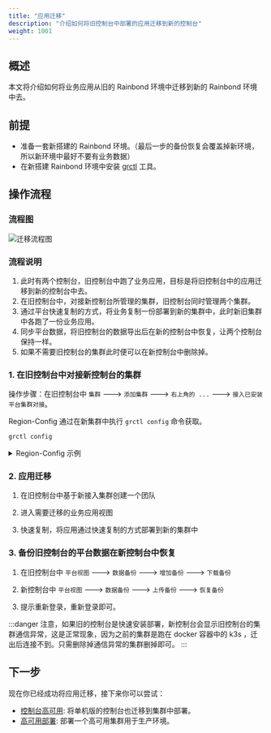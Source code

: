 ```yaml
---
title: "应用迁移"
description: "介绍如何将旧控制台中部署的应用迁移到新的控制台"
weight: 1001
---
```


## 概述

本文将介绍如何将业务应用从旧的 Rainbond 环境中迁移到新的 Rainbond 环境中去。

## 前提

- 准备一套新搭建的 Rainbond 环境。（最后一步的备份恢复会覆盖掉新环境，所以新环境中最好不要有业务数据）
- 在新搭建 Rainbond 环境中安装 [grctl](/docs/ops-guide/tools/grctl) 工具。

## 操作流程

### 流程图

<img src="https://static.goodrain.com/docs/remove.jpg" title="迁移流程图"/>

### 流程说明

1. 此时有两个控制台，旧控制台中跑了业务应用，目标是将旧控制台中的应用迁移到新的控制台中去。
2. 在旧控制台中，对接新控制台所管理的集群，旧控制台同时管理两个集群。
3. 通过平台快速复制的方式，将业务复制一份部署到新的集群中，此时新旧集群中各跑了一份业务应用。
4. 同步平台数据，将旧控制台的数据导出后在新的控制台中恢复，让两个控制台保持一样。
5. 如果不需要旧控制台的集群此时便可以在新控制台中删除掉。

### 1. 在旧控制台中对接新控制台的集群

操作步骤：在旧控制台中 `集群` ---> `添加集群` ---> `右上角的 ...` ---> `接入已安装平台集群对接`。  

Region-Config 通过在新集群中执行 `grctl config` 命令获取。

```bash
grctl config
```

<details>
  <summary> Region-Config 示例 </summary>
  <div>

```
apiAddress: https://xxx:8443
ca.pem: |
  -----BEGIN CERTIFICATE-----
  MIIFuTCCA6GgAwIBAgICB+MwDQYJKoZIhvcNAQELBQAwbTELMAkGA1UEBhMCQ04x
  EDAOBgNVBAgTB0JlaWppbmcxEDAOBgNVBAcTB0JlaWppbmcxEDAOBgNVBAkTB0Jl
  aWppbmcxDzANBgNVBBETBjAwMDAwMDEXMBUGA1UEChMOR29vZHJhaW4sIElOQy4w
  IBcNMjMwNjA4MDYzODU0WhgPMjEyMjA2MDgwNjM4NTRaMG0xCzAJBgNVBAYTAkNO
  MRAwDgYDVQQIEwdCZWlqaW5nMRAwDgYDVQQHEwdCZWlqaW5nMRAwDgYDVQQJEwdC
  ZWlqaW5nMQ8wDQYDVQQREwYwMDAwMDAxFzAVBgNVBAoTDkdvb2RyYWluLCBJTkMu
  MIICIjANBgkqhkiG9w0BAQEFAAOCAg8AMIICCgKCAgEAy9gZohHTqnEgoRHISADh
  qm7F76azcvDzx/yFxOzz8bLf8LQZvKPmdl5lZMKeLTYB9MksUoiy8OtAlcbWA4tl
  1nrwx1kHzZxoyKGYrroxS+J+6UyJOUO+z4L5hzb7B0p5EqTSodeeNQSsJj22tbb9
  PXglA5U5zhrpRAPcmbDH3wCCxofZ5YE5jcBmzsBLSDvpk2Q/v5C7CUbtOfXqK6bQ
  nX1X+Kar8GDuR400aL+Kl3h3KSuzSoY7zb3VpQ1UCw/2CWouhmdD/c8Br0W5oZmk
  uKyeptd3vmE/AXpDDJ1418Oq3SmKD7lRhSMiJICvoWnmJIbQLQduYOezRxZL5IOK
  IQjt8Ywp3i+JypimpELAMgJJQOo6/j7NBAdv6nlBfZG/eeZWLBYr4HqwY4V+0exB
  jbbjmVfzy+ffQI3E+DdvSeaElmCY4YqpHHu8+MoHxlfXIDziBWe+yDJg86iYodI+
  3lLck+5sNyaIdFTxWcc3VxB23PGqxuXI1oSe/X+HyDSdrBMCqQgvwoIKYtFKwNsB
  cFFFgLmVDeixjihNdC6/KHDUU7q/q42gJlMcuGe3LlYfYARCtzS1dzf87MqGyq3n
  NM1YhFZefoo5FOK6etQKo51yoOVUQmtQfv3w97X45mN8oVgg3yNorlMT2e3OKuOe
  W09YGrWdkTzPCPZc9mEqVYnrHOSgOU0YmONsbRtaf8bF4vVu77Hqpya9kg4u1FuZ
  O5Kzl4/uuYzCj9Xz3Bt/7hk7PW3h7fjxwxYIEVp7z1f0+jEn0m+HEX6gxdpfId8M
  MFDWGyDtcVFuCvT4VEoXHi613cPr0Bmuy4U/JxlPzx8pXg4nI9ijdyMlNVNr40if
  aDFfvlq49DWMpV8Roep8q0+6bfAfXUPTTiad22wUre7hKbbDj0EZSJMTUnhD5t9g
  0il1sCRt7cGd3Zg7zzXHwhGbRI/H2kQLFnwouIA=
  -----END CERTIFICATE-----
client.key.pem: |
  -----BEGIN RSA PRIVATE KEY-----
  MIIJKQIBAAKCAgEAwv+dOct3Xjnk3rDs1EPBL2FNhU+IuDn4kud3Pwb+yLVQUgRA
  QfYo6Y+TgrKiMkMVE/h5es3sz7qoEkmA/l9VSG32oZYBQZzdhYX3Xq3FWQajYGe2
  eCDjYk9rHFA9DooVgfqtvhPdLjZPGEQtQd7d/USedAOgmoup3YSvx7VhFHEQk5+F
  kSioPiyy3rgiTrta86Qey/3AU5hEKoYQ5xqdEKsO/IWYAts2NQWjhTb11CN20qrn
  vv7IYccK+bX72hdfbQsI8IZP2e+AQKUHfNrF3MrieFtPzOAk1mInU/V40fmxi3Rr
  HjQ5ic8HuvAxnRAncVQEPFjyYPGecZjHU2L8YUL/sShn3RAFArjYVbZpa8t954DX
  8OUSXOiztcl6dyv+ZEuBpagF8TqcrHkmh1/O9A7HJq3qOYtdYIP5UqHnS/HHKULj
  HMQv/jHpYyO22UMCggEBAOVjwD2ZEI4q5rBi5ThS53unsmnf+k8Eg8yiBAxGdbmW
  w3rGsEvQ5LwAi8cxh32LwgAcfIzwqVKXuDjGS2v/Tbjy9egHclHFNU9zifIhrb5L
  p1aCVxIKVSknUIXqTcikDb++3Sw6kYP7/ZhvtV6tl80uCssIBOPUQgOR0VQpZlQm
  7HgaTZP5VCuCa1zZWS4AJLivIEy3+z8PfIM0nXWw7MF4v3Bhja6te7mOBvyQd/GY
  QAmqYmygyIfdE7YqZzY2h+h/ebNZUNEUuoPtq8cliSA+I6L8uqphlqgfOITOE2lH
  ls13KiCPB8XxPUYFpkkW9wVRhbmwYMK6UdojXtyj10TjoTtzYLaREFcRRrBmpP/X
  zYBac19OJH3iP7lM9Uyc/c5Gh+DxwfKDZQKCAQArmqQ2Fq9b20HapmtxefoSv1S6
  pZtVOMqX81IXU3WZ8HWKrAB7pqGZzqXiRg16IKw8wsHaByxq2VDMHsMSnbUjQIHi
  qkymfAPatZJQbmJaCWWWwrFKXs3NVs8j2Kuf+u6VttYJkmOFNxpOmh554UdWiarJ
  /lPsaexoBZFlvhA+by4eNrBK25N1o9bkMpGRdHSFKRoOWo+0eLu5DKKzRpdxR2k/
  QNFzTwoNNaVBgLl06oDsqm2Q+5eylRLEaPOkixG4+9UuVmZvpUj1kuxi3WCMszFA
  ju3nBDPNodvgxsEIUWGVSPYwVxiM0QUDblaOOMJ8aQAI1EnMeHm3jRRGtfe0
  -----END RSA PRIVATE KEY-----
client.pem: |
  -----BEGIN CERTIFICATE-----
  MIIFtzCCA5+gAwIBAgICB+MwDQYJKoZIhvcNAQELBQAwbTELMAkGA1UEBhMCQ04x
  EDAOBgNVBAgTB0JlaWppbmcxEDAOBgNVBAcTB0JlaWppbmcxEDAOBgNVBAkTB0Jl
  aWppbmcxDzANBgNVBBETBjAwMDAwMDEXMBUGA1UEChMOR29vZHJhaW4sIElOQy4w
  IBcNMjMwNjA4MDYzODU4WhgPMjEyMjA2MDgwNjM4NThaMG0xCzAJBgNVBAYTAkNO
  MRAwDgYDVQQIEwdCZWlqaW5nMRAwDgYDVQQHEwdCZWlqaW5nMRAwDgYDVQQJEwdC
  ZWlqaW5nMQ8wDQYDVQQREwYwMDAwMDAxFzAVBgNVBAoTDkdvb2RyYWluLCBJTkMu
  MIICIjANBgkqhkiG9w0BAQEFAAOCAg8AMIICCgKCAgEAwv+dOct3Xjnk3rDs1EPB
  L2FNhU+IuDn4kud3Pwb+yLVQUgRAQfYo6Y+TgrKiMkMVE/h5es3sz7qoEkmA/l9V
  SG32oZYBQZzdhYX3Xq3FWQajYGe2eCDjYk9rHFA9DooVgfqtvhPdLjZPGEQtQd7d
  /USedAOgmoup3YSvx7VhFHEQk5+FkSioPiyy3rgiTrta86Qey/3AU5hEKoYQ5xqd
  EKsO/IWYAts2NQWjhTb11CN20qrnvv7IYccK+bX72hdfbQsI8IZP2e+AQKUHfNrF
  G6qZ4HkquOqdcy5k9Qzan4s56In/L1xXOJOS5mLBCXDCcPK+iloWOPE0+nyk9eJm
  MInHCgy8WvB9tzV0nqQjk07BTgGYctuo/pWb7tZKHc3Vc+wV3jKAEWkXhlQWP3Uv
  NRG9PyuMLQB78JQ4N/1vfTOnXBbjw3+nDHNVwKBm7e02j33AE92tuHZhPvKz0CbE
  Djiypyck6EYUSlNqWzuaK5o4lTBKBfERkOUHVHiEY2DkhvCjPwb+gMgkfYRAuZVJ
  y2wd7TMXzMJiTcqQLzTCX2Adph1In9qBRcIb
  -----END CERTIFICATE-----
defaultDomainSuffix: xxx
defaultTCPHost: xxx
websocketAddress: ws://xxx:6060
```

  </div>
</details>

### 2. 应用迁移

1. 在旧控制台中基于新接入集群创建一个团队

2. 进入需要迁移的业务应用视图

3. 快速复制，将应用通过快速复制的方式部署到新的集群中

### 3. 备份旧控制台的平台数据在新控制台中恢复

1. 在旧控制台中 `平台视图` ---> `数据备份` ---> `增加备份` ---> `下载备份`

2. 新控制台中 `平台视图` ---> `数据备份` ---> `上传备份` ---> `恢复备份`

3. 提示重新登录，重新登录即可。

:::danger
注意，如果旧的控制台是快速安装部署，新控制台会显示旧控制台的集群通信异常，这是正常现象，因为之前的集群是跑在 docker 容器中的 k3s ，迁出后连接不到。只需删除掉通信异常的集群删掉即可。
:::


## 下一步

现在你已经成功将应用迁移，接下来你可以尝试：

- [控制台高可用](/docs/installation/install-with-ui/console-recover): 将单机版的控制台也迁移到集群中部署。
- [高可用部署](/docs/installation/install-with-ui/ha): 部署一个高可用集群用于生产环境。
